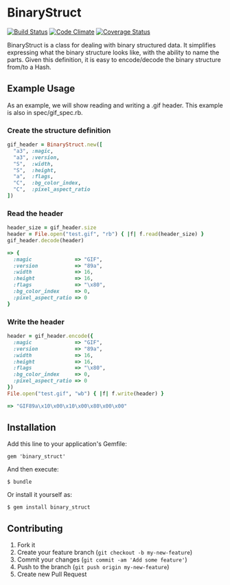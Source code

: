 # BinaryStruct

[![Build Status](https://travis-ci.org/ManageIQ/binary_struct.png)](https://travis-ci.org/ManageIQ/binary_struct)
[![Code Climate](https://codeclimate.com/github/ManageIQ/binary_struct.png)](https://codeclimate.com/github/ManageIQ/binary_struct)
[![Coverage Status](https://coveralls.io/repos/ManageIQ/binary_struct/badge.png?branch=master)](https://coveralls.io/r/ManageIQ/binary_struct)

BinaryStruct is a class for dealing with binary structured data.  It simplifies
expressing what the binary structure looks like, with the ability to name the
parts.  Given this definition, it is easy to encode/decode the binary structure
from/to a Hash.

## Example Usage

As an example, we will show reading and writing a .gif header.  This example is
also in spec/gif_spec.rb.

### Create the structure definition

```ruby
gif_header = BinaryStruct.new([
  "a3", :magic,
  "a3", :version,
  "S",  :width,
  "S",  :height,
  "a",  :flags,
  "C",  :bg_color_index,
  "C",  :pixel_aspect_ratio
])
```

### Read the header

```ruby
header_size = gif_header.size
header = File.open("test.gif", "rb") { |f| f.read(header_size) }
gif_header.decode(header)

=> {
  :magic              => "GIF",
  :version            => "89a",
  :width              => 16,
  :height             => 16,
  :flags              => "\x80",
  :bg_color_index     => 0,
  :pixel_aspect_ratio => 0
}
```

### Write the header

```ruby
header = gif_header.encode({
  :magic              => "GIF",
  :version            => "89a",
  :width              => 16,
  :height             => 16,
  :flags              => "\x80",
  :bg_color_index     => 0,
  :pixel_aspect_ratio => 0
})
File.open("test.gif", "wb") { |f| f.write(header) }

=> "GIF89a\x10\x00\x10\x00\x80\x00\x00"
```

## Installation

Add this line to your application's Gemfile:

    gem 'binary_struct'

And then execute:

    $ bundle

Or install it yourself as:

    $ gem install binary_struct

## Contributing

1. Fork it
2. Create your feature branch (`git checkout -b my-new-feature`)
3. Commit your changes (`git commit -am 'Add some feature'`)
4. Push to the branch (`git push origin my-new-feature`)
5. Create new Pull Request
